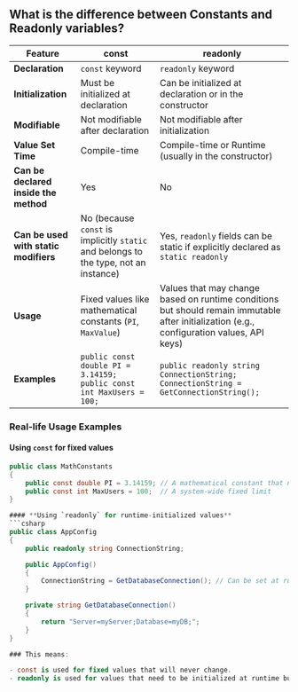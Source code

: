## What is the difference between **Constants** and **Readonly** variables?

| Feature               | **const**               | **readonly**      |
|-----------------------|--------------------------------------|------------------------------------------|
| **Declaration**       | `const` keyword                     | `readonly` keyword                      |
| **Initialization**    | Must be initialized at declaration  | Can be initialized at declaration or in the constructor |
| **Modifiable**        | Not modifiable after declaration    | Not modifiable after initialization     |
| **Value Set Time**    | Compile-time                        | Compile-time or Runtime (usually in the constructor)    |
| **Can be declared inside the method** | Yes         | No     |
| **Can be used with static modifiers** | No (because `const` is implicitly `static` and belongs to the type, not an instance) | Yes, `readonly` fields can be static if explicitly declared as `static readonly` |
| **Usage**             | Fixed values like mathematical constants (`PI`, `MaxValue`)  | Values that may change based on runtime conditions but should remain immutable after initialization (e.g., configuration values, API keys) |
| **Examples**          | `public const double PI = 3.14159;`<br>`public const int MaxUsers = 100;` | `public readonly string ConnectionString;`<br>`ConnectionString = GetConnectionString();` |

### Real-life Usage Examples

#### **Using `const` for fixed values**
```csharp
public class MathConstants
{
    public const double PI = 3.14159; // A mathematical constant that never changes
    public const int MaxUsers = 100;  // A system-wide fixed limit
}

#### **Using `readonly` for runtime-initialized values**
```csharp
public class AppConfig
{
    public readonly string ConnectionString;

    public AppConfig()
    {
        ConnectionString = GetDatabaseConnection(); // Can be set at runtime
    }

    private string GetDatabaseConnection()
    {
        return "Server=myServer;Database=myDB;";
    }
}

### This means:

- const is used for fixed values that will never change.
- readonly is used for values that need to be initialized at runtime but must remain unchanged afterward.

